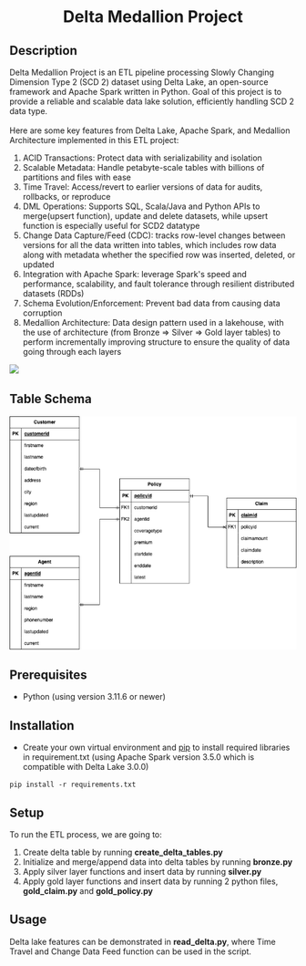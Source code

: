 <h1 align="center">Delta Medallion Project</h1>

## Description
Delta Medallion Project is an ETL pipeline processing Slowly Changing Dimension Type 2 (SCD 2) dataset using Delta Lake, an open-source framework and Apache Spark written in Python. Goal of this project is to provide a reliable and scalable data lake solution, efficiently handling SCD 2 data type. \
\
Here are some key features from Delta Lake, Apache Spark, and Medallion Architecture implemented in this ETL project: 
1. ACID Transactions: Protect data with serializability and isolation
2. Scalable Metadata: Handle petabyte-scale tables with billions of partitions and files with ease
3. Time Travel: Access/revert to earlier versions of data for audits, rollbacks, or reproduce
4. DML Operations: Supports SQL, Scala/Java and Python APIs to merge(upsert function), update and delete datasets, while upsert function is especially useful for SCD2 datatype
5. Change Data Capture/Feed (CDC): tracks row-level changes between versions for all the data written into tables, which includes row data along with metadata whether the specified row was inserted, deleted, or updated 
6. Integration with Apache Spark: leverage Spark's speed and performance, scalability, and fault tolerance through resilient distributed datasets (RDDs)
7. Schema Evolution/Enforcement: Prevent bad data from causing data corruption
8. Medallion Architecture: Data design pattern used in a lakehouse, with the use of architecture (from Bronze ⇒ Silver ⇒ Gold layer tables) to perform incrementally improving structure to ensure the quality of data going through each layers

<img src="https://cms.databricks.com/sites/default/files/inline-images/building-data-pipelines-with-delta-lake-120823.png">

## Table Schema
![Table Schema](table_schema.png)

## Prerequisites
* Python (using version 3.11.6 or newer)

## Installation
* Create your own virtual environment and [pip](https://pip.pypa.io/en/stable/) to install required libraries in requirement.txt (using Apache Spark version 3.5.0 which is compatible with Delta Lake 3.0.0)
```shell
pip install -r requirements.txt
```
## Setup
To run the ETL process, we are going to: 
1. Create delta table by running **create_delta_tables.py**
2. Initialize and merge/append data into delta tables by running **bronze.py**
3. Apply silver layer functions and insert data by running **silver.py**
4. Apply gold layer functions and insert data by running 2 python files, **gold_claim.py** and **gold_policy.py**

## Usage
Delta lake features can be demonstrated in **read_delta.py**, where Time Travel and Change Data Feed function can be used in the script.
